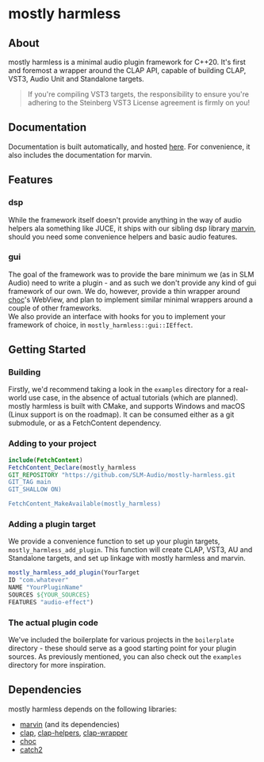# mostly harmless

## About
 mostly harmless is a minimal audio plugin framework for C++20. It's first and foremost a wrapper around the CLAP API, capable of building CLAP, VST3, Audio Unit and Standalone targets.
> If you're compiling VST3 targets, the responsibility to ensure you're adhering to the Steinberg VST3 License agreement is firmly on you!
 
## Documentation
Documentation is built automatically, and hosted [here](https://mostly-harmless.pages.dev). For convenience, it also includes the documentation for marvin.

## Features
 ### dsp
 While the framework itself doesn't provide anything in the way of audio helpers ala something like JUCE, it ships with our sibling dsp library [marvin](https://github.com/MeijisIrlnd/marvin), 
should you need some convenience helpers and basic audio features.

 ### gui
 The goal of the framework was to provide the bare minimum we (as in SLM Audio) need to write a plugin - and as such we don't provide any kind of gui framework of our own. 
 We do, however, provide a thin wrapper around [choc](https://github.com/Tracktion/choc)'s WebView, and plan to implement similar minimal wrappers around a couple of other frameworks.<br>
 We also provide an interface with hooks for you to implement your framework of choice, in `mostly_harmless::gui::IEffect`.

## Getting Started
 ### Building
 Firstly, we'd recommend taking a look in the `examples` directory for a real-world use case, in the absence of actual tutorials (which are planned). <br>
 mostly harmless is built with CMake, and supports Windows and macOS (Linux support is on the roadmap). 
 It can be consumed either as a git submodule, or as a FetchContent dependency. 
 ### Adding to your project
 ```cmake 
 include(FetchContent)
 FetchContent_Declare(mostly_harmless
 GIT_REPOSITORY "https://github.com/SLM-Audio/mostly-harmless.git
 GIT_TAG main 
 GIT_SHALLOW ON)
 
 FetchContent_MakeAvailable(mostly_harmless)
```
 ### Adding a plugin target
 We provide a convenience function to set up your plugin targets, `mostly_harmless_add_plugin`. This function will create CLAP, VST3, AU and Standalone targets, and set up linkage with mostly harmless and marvin.
 ```cmake 
 mostly_harmless_add_plugin(YourTarget 
 ID "com.whatever"
 NAME "YourPluginName"
 SOURCES ${YOUR_SOURCES}
 FEATURES "audio-effect")
```
 ### The actual plugin code
 We've included the boilerplate for various projects in the `boilerplate` directory - these should serve as a good starting point for your plugin sources. 
 As previously mentioned, you can also check out the `examples` directory for more inspiration.

## Dependencies 

mostly harmless depends on the following libraries: 

- [marvin](https://github.com/MeijisIrlnd/marvin) (and its dependencies)
- [clap](https://github.com/free-audio/clap), [clap-helpers](https://github.com/free-audio/clap-helpers), [clap-wrapper](https://github.com/free-audio/clap-wrapper)
- [choc](https://github.com/Tracktion/choc)
- [catch2](https://github.com/catchorg/Catch2)





